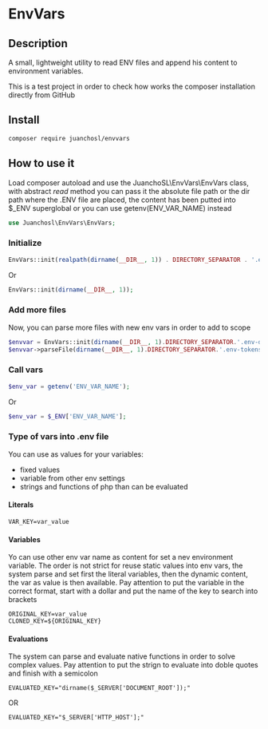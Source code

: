 # EnvVars

## Description
A small, lightweight utility to read ENV files and append his content to environment variables.

This is a test project in order to check how works the composer installation directly from GitHub

## Install
```bash
composer require juanchosl/envvars
```

## How to use it
Load composer autoload and use the JuanchoSL\EnvVars\EnvVars class, with abstract _read_ method you can pass it the absolute file path or the dir path where the .ENV file are placed, the content has been putted into $\_ENV superglobal or you can use getenv(ENV_VAR_NAME) instead
```php
use Juanchosl\EnvVars\EnvVars;
```
### Initialize
```php
EnvVars::init(realpath(dirname(__DIR__, 1)) . DIRECTORY_SEPARATOR . '.env');
```
Or
```php
EnvVars::init(dirname(__DIR__, 1));
```

### Add more files
Now, you can parse more files with new env vars in order to add to scope
```php
$envvar = EnvVars::init(dirname(__DIR__, 1).DIRECTORY_SEPARATOR.'.env-database');
$envvar->parseFile(dirname(__DIR__, 1).DIRECTORY_SEPARATOR.'.env-tokens')
```

### Call vars
```php
$env_var = getenv('ENV_VAR_NAME');
```
Or
```php
$env_var = $_ENV['ENV_VAR_NAME'];
```

### Type of vars into .env file
You can use as values for your variables:
- fixed values
- variable from other env settings
- strings and functions of php than can be evaluated

#### Literals
```
VAR_KEY=var_value
```

#### Variables
Yo can use other env var name as content for set a nev environment variable. The order is not strict for reuse static values into env vars, the system parse and set first the literal variables, then the dynamic content, the var as value is then available.
Pay attention to put the variable in the correct format, start with a dollar and put the name of the key to search into brackets
```
ORIGINAL_KEY=var_value
CLONED_KEY=${ORIGINAL_KEY}
```

#### Evaluations
The system can parse and evaluate native functions in order to solve complex values.
Pay attention to put the strign to evaluate into doble quotes and finish with a semicolon
```
EVALUATED_KEY="dirname($_SERVER['DOCUMENT_ROOT']);"
```
OR
```
EVALUATED_KEY="$_SERVER['HTTP_HOST'];"
```